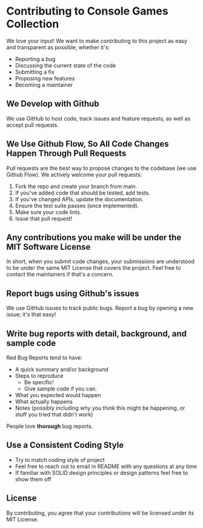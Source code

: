 # Contributing to Console Games Collection
We love your input! We want to make contributing to this project as easy and transparent as possible, whether it's:
- Reporting a bug
- Discussing the current state of the code
- Submitting a fix
- Proposing new features
- Becoming a maintainer
## We Develop with Github
We use GitHub to host code, track issues and feature requests, as well as accept pull requests.

## We Use Github Flow, So All Code Changes Happen Through Pull Requests
Pull requests are the best way to propose changes to the codebase (we use Github Flow). We actively welcome your pull requests:

1. Fork the repo and create your branch from main.
2. If you've added code that should be tested, add tests.
3. If you've changed APIs, update the documentation.
4. Ensure the test suite passes (once implemented).
5. Make sure your code lints.
6. Issue that pull request!

## Any contributions you make will be under the MIT Software License
In short, when you submit code changes, your submissions are understood to be under the same MIT License that covers the project. Feel free to contact the maintainers if that's a concern.

## Report bugs using Github's issues
We use GitHub issues to track public bugs. Report a bug by opening a new issue; it's that easy!

## Write bug reports with detail, background, and sample code
Red Bug Reports tend to have:

- A quick summary and/or background
- Steps to reproduce
   - Be specific!
   - Give sample code if you can.
- What you expected would happen
- What actually happens
- Notes (possibly including why you think this might be happening, or stuff you tried that didn't work)

People love **thorough** bug reports.

## Use a Consistent Coding Style
- Try to match coding style of project
- Feel free to reach out to email in README with any questions at any time
- If familiar with SOLID design principles or design patterns feel free to show them off

## License
By contributing, you agree that your contributions will be licensed under its MIT License.
